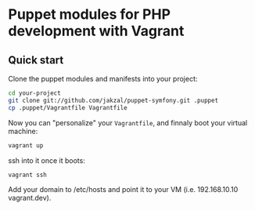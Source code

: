 Puppet modules for PHP development with Vagrant
===============================================

Quick start
-----------

Clone the puppet modules and manifests into your project:

```bash
cd your-project
git clone git://github.com/jakzal/puppet-symfony.git .puppet
cp .puppet/Vagrantfile Vagrantfile
```

Now you can "personalize" your `Vagrantfile`, and finnaly boot your virtual machine:

```bash
vagrant up
```

ssh into it once it boots:

```bash
vagrant ssh
```

Add your domain to /etc/hosts and point it to your VM (i.e. 192.168.10.10 vagrant.dev).
